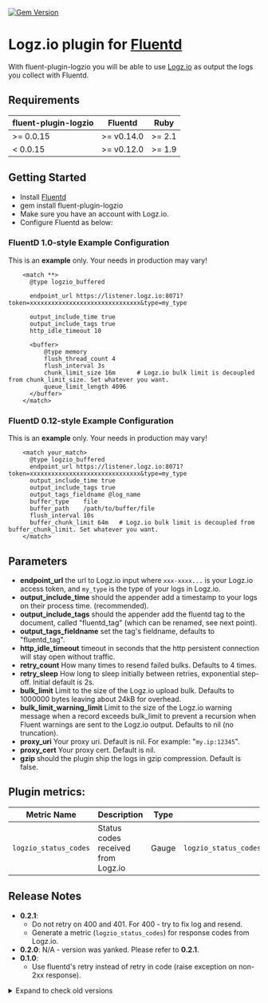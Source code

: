 [![Gem Version](https://badge.fury.io/rb/fluent-plugin-logzio.svg)](https://badge.fury.io/rb/fluent-plugin-logzio)

Logz.io plugin for [Fluentd](http://www.fluentd.org)
=============
With fluent-plugin-logzio you will be able to use [Logz.io](http://logz.io) as output the logs you collect with Fluentd.

## Requirements

| fluent-plugin-logzio      | Fluentd     | Ruby   |
|---------------------------|-------------|--------|
| >= 0.0.15                 | >= v0.14.0  | >= 2.1 |
|  < 0.0.15                 | >= v0.12.0  | >= 1.9 |

## Getting Started
* Install [Fluentd](http://www.fluentd.org/download)
* gem install fluent-plugin-logzio
* Make sure you have an account with Logz.io.
* Configure Fluentd as below:

### FluentD 1.0-style Example Configuration

This is an **example** only. Your needs in production may vary!

```
    <match **>
      @type logzio_buffered

      endpoint_url https://listener.logz.io:8071?token=xxxxxxxxxxxxxxxxxxxxxxxxxxxxxxx&type=my_type

      output_include_time true
      output_include_tags true
      http_idle_timeout 10

      <buffer>
          @type memory
          flush_thread_count 4
          flush_interval 3s
          chunk_limit_size 16m      # Logz.io bulk limit is decoupled from chunk_limit_size. Set whatever you want.
          queue_limit_length 4096
      </buffer>
    </match>
```

### FluentD 0.12-style Example Configuration

This is an **example** only. Your needs in production may vary!

```
    <match your_match>
      @type logzio_buffered
      endpoint_url https://listener.logz.io:8071?token=xxxxxxxxxxxxxxxxxxxxxxxxxxxxxxx&type=my_type
      output_include_time true
      output_include_tags true
      output_tags_fieldname @log_name
      buffer_type    file
      buffer_path    /path/to/buffer/file
      flush_interval 10s
      buffer_chunk_limit 64m   # Logz.io bulk limit is decoupled from buffer_chunk_limit. Set whatever you want.
    </match>
```

## Parameters
* **endpoint_url** the url to Logz.io input where `xxx-xxxx...` is your Logz.io access token, and `my_type` is the type of your logs in Logz.io.
* **output_include_time** should the appender add a timestamp to your logs on their process time. (recommended).
* **output_include_tags** should the appender add the fluentd tag to the document, called "fluentd_tag" (which can be renamed, see next point).
* **output_tags_fieldname** set the tag's fieldname, defaults to "fluentd_tag".
* **http_idle_timeout** timeout in seconds that the http persistent connection will stay open without traffic.
* **retry_count** How many times to resend failed bulks. Defaults to 4 times.
* **retry_sleep** How long to sleep initially between retries, exponential step-off. Initial default is 2s.
* **bulk_limit** Limit to the size of the Logz.io upload bulk. Defaults to 1000000 bytes leaving about 24kB for overhead.
* **bulk_limit_warning_limit** Limit to the size of the Logz.io warning message when a record exceeds bulk_limit to prevent a recursion when Fluent warnings are sent to the Logz.io output.  Defaults to nil (no truncation).
* **proxy_uri** Your proxy uri. Default is nil. For example: "`my.ip:12345`".
* **proxy_cert** Your proxy cert. Default is nil.
* **gzip** should the plugin ship the logs in gzip compression. Default is false.


## Plugin metrics:

| Metric Name | Description | Type | Example |
| --- | --- | --- | --- |
| `logzio_status_codes` | Status codes received from Logz.io | Gauge | `logzio_status_codes{type="logzio_buffered",plugin_id="out_logzio",status_code="500"}` |


## Release Notes
- **0.2.1**:
  - Do not retry on 400 and 401. For 400 - try to fix log and resend.
  - Generate a metric (`logzio_status_codes`) for response codes from Logz.io.
- **0.2.0**: N/A - version was yanked. Please refer to **0.2.1**.
- **0.1.0**:
  - Use fluentd's retry instead of retry in code (raise exception on non-2xx response).

<details>
  <summary markdown="span"> Expand to check old versions </summary>

- 0.0.22: Update gem `net-http-persistent` to 4.x.
- 0.0.21: Update gem `net-http-persistent` to 3.x.
- 0.0.20: Support gzip compression
- 0.0.18: Support proxy_uri and proxy_cert in the configuration file. Put logzio output plugin class under Fluent::Plugin module and thus work with multi workers.
- 0.0.17: Optional truncate log messages when they are exceeding bulk size in warning logs
- 0.0.16: More fluentD 1.0+ adjustments
- 0.0.15: Support FluentD 1.0+. Split the chunk into bulk uploads, decoupling `chunk_limit_size`/`buffer_chunk_limit` from Logz.io bulk limit. Tunable `bulk_limit` and initial `retry_sleep`.
- 0.0.14: Refactor send function to handle more cases, and retry in case of logzio connection failure.
- 0.0.13: BREAKING - Removed non-buffered version. It's really not efficient, and should just not be used. If you are using this version, you should change to the buffered one.
- 0.0.12: Catch exception when parsing YAML to ignore (instead of crash) not valid logs.

</details>